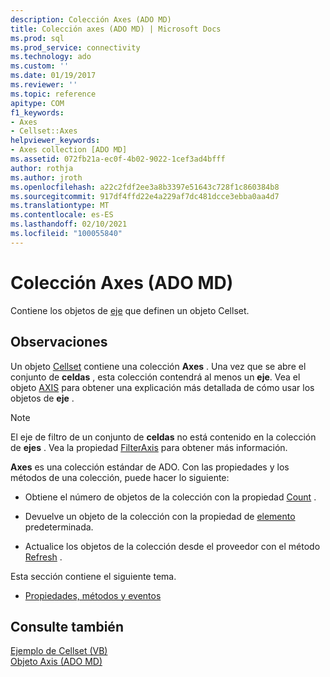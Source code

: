 ```yaml
---
description: Colección Axes (ADO MD)
title: Colección axes (ADO MD) | Microsoft Docs
ms.prod: sql
ms.prod_service: connectivity
ms.technology: ado
ms.custom: ''
ms.date: 01/19/2017
ms.reviewer: ''
ms.topic: reference
apitype: COM
f1_keywords:
- Axes
- Cellset::Axes
helpviewer_keywords:
- Axes collection [ADO MD]
ms.assetid: 072fb21a-ec0f-4b02-9022-1cef3ad4bfff
author: rothja
ms.author: jroth
ms.openlocfilehash: a22c2fdf2ee3a8b3397e51643c728f1c860384b8
ms.sourcegitcommit: 917df4ffd22e4a229af7dc481dcce3ebba0aa4d7
ms.translationtype: MT
ms.contentlocale: es-ES
ms.lasthandoff: 02/10/2021
ms.locfileid: "100055840"
---
```

# <a name="axes-collection-ado-md"></a>Colección Axes (ADO MD)
Contiene los objetos de [eje](./axis-object-ado-md.md) que definen un objeto Cellset.  
  
## <a name="remarks"></a>Observaciones  
 Un objeto [Cellset](./cellset-object-ado-md.md) contiene una colección **Axes** . Una vez que se abre el conjunto de **celdas** , esta colección contendrá al menos un **eje**. Vea el objeto [AXIS](./axis-object-ado-md.md) para obtener una explicación más detallada de cómo usar los objetos de **eje** .  
  
> [!NOTE]
>  El eje de filtro de un conjunto de **celdas** no está contenido en la colección de **ejes** . Vea la propiedad [FilterAxis](./filteraxis-property-ado-md.md) para obtener más información.  
  
 **Axes** es una colección estándar de ADO. Con las propiedades y los métodos de una colección, puede hacer lo siguiente:  
  
-   Obtiene el número de objetos de la colección con la propiedad [Count](../ado-api/count-property-ado.md) .  
  
-   Devuelve un objeto de la colección con la propiedad de [elemento](../ado-api/item-property-ado.md) predeterminada.  
  
-   Actualice los objetos de la colección desde el proveedor con el método [Refresh](../ado-api/refresh-method-ado.md) .  
  
 Esta sección contiene el siguiente tema.  
  
-   [Propiedades, métodos y eventos](./axes-collection-properties-methods-and-events.md)  
  
## <a name="see-also"></a>Consulte también  
 [Ejemplo de Cellset (VB)](./cellset-example-vb.md)   
 [Objeto Axis (ADO MD)](./axis-object-ado-md.md)